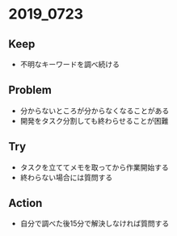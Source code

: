 # 2019_0723

## Keep
* 不明なキーワードを調べ続ける

## Problem
* 分からないところが分からなくなることがある
* 開発をタスク分割しても終わらせることが困難

## Try
* タスクを立ててメモを取ってから作業開始する
* 終わらない場合には質問する

## Action
* 自分で調べた後15分で解決しなければ質問する
